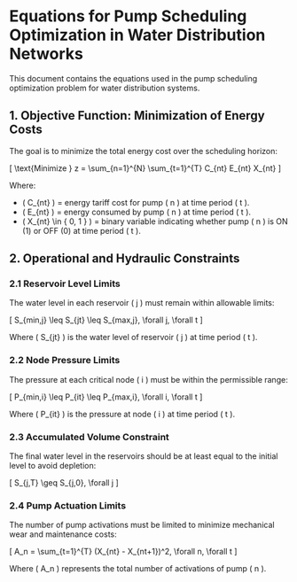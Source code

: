 
# Equations for Pump Scheduling Optimization in Water Distribution Networks

This document contains the equations used in the pump scheduling optimization problem for water distribution systems.

## 1. Objective Function: Minimization of Energy Costs

The goal is to minimize the total energy cost over the scheduling horizon:

\[
\text{Minimize } z = \sum_{n=1}^{N} \sum_{t=1}^{T} C_{nt} E_{nt} X_{nt}
\]

Where:
- \( C_{nt} \) = energy tariff cost for pump \( n \) at time period \( t \).
- \( E_{nt} \) = energy consumed by pump \( n \) at time period \( t \).
- \( X_{nt} \in \{ 0, 1 \} \) = binary variable indicating whether pump \( n \) is ON (1) or OFF (0) at time period \( t \).

## 2. Operational and Hydraulic Constraints

### 2.1 Reservoir Level Limits

The water level in each reservoir \( j \) must remain within allowable limits:

\[
S_{min,j} \leq S_{jt} \leq S_{max,j}, \forall j, \forall t
\]

Where \( S_{jt} \) is the water level of reservoir \( j \) at time period \( t \).

### 2.2 Node Pressure Limits

The pressure at each critical node \( i \) must be within the permissible range:

\[
P_{min,i} \leq P_{it} \leq P_{max,i}, \forall i, \forall t
\]

Where \( P_{it} \) is the pressure at node \( i \) at time period \( t \).

### 2.3 Accumulated Volume Constraint

The final water level in the reservoirs should be at least equal to the initial level to avoid depletion:

\[
S_{j,T} \geq S_{j,0}, \forall j
\]

### 2.4 Pump Actuation Limits

The number of pump activations must be limited to minimize mechanical wear and maintenance costs:

\[
A_n = \sum_{t=1}^{T} (X_{nt} - X_{nt+1})^2, \forall n, \forall t
\]

Where \( A_n \) represents the total number of activations of pump \( n \).


